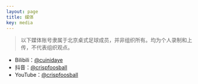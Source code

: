 ```yaml
---
layout: page
title: 媒体
key: media
---
```


> 以下媒体账号隶属于北京桌式足球成员，并非组织所有。均为个人录制和上传，不代表组织观点。

- Bilibili：[@cuinidaye](https://space.bilibili.com/20563734)
- 抖音：[@crispfoosball](https://www.douyin.com/user/MS4wLjABAAAAXpxFmS9wI61heyoDZel8mlCGC-NDyg9MYS0UAlX69dg)
- YouTube：[@crispfoosball](https://www.youtube.com/@crispfoosball)
